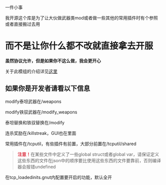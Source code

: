 一件小事

我开源这个库是为了让大伙做武器类mod或者做一些其他的常用插件时有个参照或者直接搬过去用

# 而不是让你什么都不改就直接拿去开服

**虽然协议允许，但是如果你不这么做，我会更开心**

关于此模组的介绍详见[这里](https://lightbluecube.github.io/ifpdocs/)

## 如果你是开发者请看以下信息

modify泰坦武器在/weapons

modify铁驭武器在/modify_weapons

泰坦替换和铁驭替换在/modify

连杀奖励在/killstreak，GUI也在里面

常用插件在/tcputil，有些插件有前置，大部分前置在/tcputil/shared

> <strong><font color="#dc3545">注意！</font></strong>在某些文件中定义了一些global struct或者global var，请保证定义这些东西的文件在json中的顺序要比使用这些东西的文件要靠前，否则编译器会报错undefined

在tcp_loadedinits.gnut内配置要开启的功能，默认全开